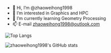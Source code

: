 - 👋 Hi, I’m @zhaoweihong1998
- 👀 I’m interested in Graphics and HPC
- 🌱 I’m currently learning Geometry Processing
- 📫 E-mail zhaoweihong1998@outlook.com

![Top Langs](https://github-readme-stats.vercel.app/api/top-langs/?username=zhaoweihong1998&layout=compact&theme=radical&card_width=600)


![zhaoweihong1998's GitHub stats](https://github-readme-stats.vercel.app/api?username=zhaoweihong1998&count_private=true&show_icons=true&theme=radical&card_width=500)

<!---
zhaoweihong1998/zhaoweihong1998 is a ✨ special ✨ repository because its `README.md` (this file) appears on your GitHub profile.
You can click the Preview link to take a look at your changes.
--->

